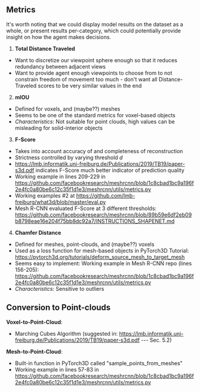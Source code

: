 ## Metrics
It's worth noting that we could display model results on the dataset as a whole, or present results per-category, which could potentially provide insight on how the agent makes decisions.
1. __Total Distance Traveled__
* Want to discretize our viewpoint sphere enough so that it reduces redundancy between adjacent views
* Want to provide agent enough viewpoints to choose from to not constrain freedom of movement too much - don't want all Distance-Traveled scores to be very similar values in the end

2. __mIOU__
* Defined for voxels, and (maybe??) meshes
* Seems to be one of the standard metrics for voxel-based objects
* _Characteristics_: Not suitable for point clouds, high values can be misleading for solid-interior objects

3. __F-Score__
* Takes into account accuracy of and completeness of reconstruction
* Strictness controlled by varying threshold _d_
* https://lmb.informatik.uni-freiburg.de/Publications/2019/TB19/paper-s3d.pdf indicates F-Score much better indicator of prediction quality
* Working example in lines 209-229 in https://github.com/facebookresearch/meshrcnn/blob/1c8cbad1bc9a196f2e4fc0a80be6c12c35f1d1e3/meshrcnn/utils/metrics.py
* Working examples #2 at https://github.com/lmb-freiburg/what3d/blob/master/eval.py
* Mesh R-CNN evaluated F-Score at 3 different thresholds: https://github.com/facebookresearch/meshrcnn/blob/89b59e6df2eb09b8798eae16e204f75bb8dc92a7/INSTRUCTIONS_SHAPENET.md

4. __Chamfer Distance__
* Defined for meshes, point-clouds, and (maybe??) voxels
* Used as a loss function for mesh-based objects in PyTorch3D Tutorial: https://pytorch3d.org/tutorials/deform_source_mesh_to_target_mesh
* Seems easy to implement: Working example in Mesh R-CNN repo (lines 156-205): https://github.com/facebookresearch/meshrcnn/blob/1c8cbad1bc9a196f2e4fc0a80be6c12c35f1d1e3/meshrcnn/utils/metrics.py
* _Characteristics_: Sensitive to outliers

## Conversion to Point-clouds
__Voxel-to-Point-Cloud__:
* Marching Cubes Algorithm (suggested in: https://lmb.informatik.uni-freiburg.de/Publications/2019/TB19/paper-s3d.pdf --- Sec. 5.2)

__Mesh-to-Point-Cloud__:
* Built-in function in PyTorch3D called "sample_points_from_meshes"
* Working example in lines 57-83 in https://github.com/facebookresearch/meshrcnn/blob/1c8cbad1bc9a196f2e4fc0a80be6c12c35f1d1e3/meshrcnn/utils/metrics.py
